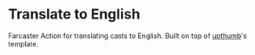 # Translate to English
Farcaster Action for translating casts to English. Built on top of [upthumb](https://github.com/horsefacts/upthumbs)'s template.